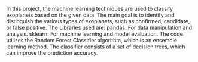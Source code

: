 In this project, the machine learning techniques are used to classify exoplanets based on the given data. The main goal is to identify and distinguish the various types of exoplanets, such as confirmed, candidate, or false positive.
The Libraries used are:
pandas: For data manipulation and analysis.
sklearn: For machine learning and model evaluation.
The code utilizes the Random Forest Classifier algorithm, which is an ensemble learning method. The classifier consists of a set of decision trees, which can improve the prediction accuracy.
